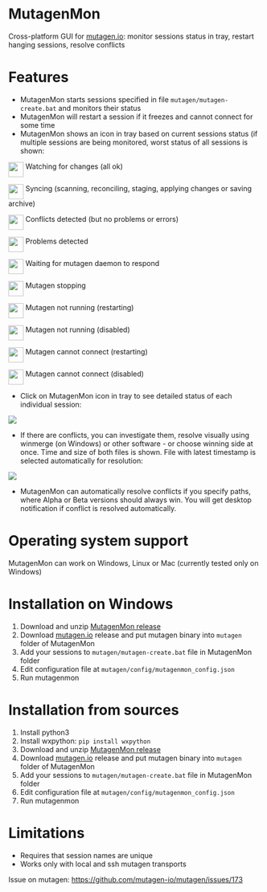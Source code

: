 # MutagenMon
Cross-platform GUI for <a href=https://github.com/mutagen-io/mutagen>mutagen.io</a>: monitor sessions status in tray, restart hanging sessions, resolve conflicts

# Features

- MutagenMon starts sessions specified in file `mutagen/mutagen-create.bat` and monitors their status
- MutagenMon will restart a session if it freezes and cannot connect for some time
- MutagenMon shows an icon in tray based on current sessions status (if multiple sessions are being monitored, worst status of all sessions is shown:

<img src=https://i.imgur.com/mPu7mZq.png align=top width=30> Watching for changes (all ok)

<img src=https://i.imgur.com/TLt1EDe.png align=top width=30> Syncing (scanning, reconciling, staging, applying changes or saving archive)

<img src=https://i.imgur.com/tTMBScq.png align=top width=30> Conflicts detected (but no problems or errors)

<img src=https://i.imgur.com/MW5448A.png align=top width=30> Problems detected

<img src=https://i.imgur.com/ivH4yKB.png align=top width=30> Waiting for mutagen daemon to respond

<img src=https://i.imgur.com/wR2LqjK.png align=top width=30> Mutagen stopping

<img src=https://i.imgur.com/jHplJEG.png align=top width=30> Mutagen not running (restarting)

<img src=https://i.imgur.com/Xayacab.png align=top width=30> Mutagen not running (disabled)

<img src=https://i.imgur.com/5UAKYvo.png align=top width=30> Mutagen cannot connect (restarting)

<img src=https://i.imgur.com/YcvEENO.png align=top width=30> Mutagen cannot connect (disabled)

- Click on MutagenMon icon in tray to see detailed status of each individual session:

<img src=https://i.imgur.com/B9ljxT7.png>

- If there are conflicts, you can investigate them, resolve visually using winmerge (on Windows) or other software - or choose winning side at once. Time and size of both files is shown. File with latest timestamp is selected automatically for resolution:

<img src=https://i.imgur.com/d98x4xU.png>

- MutagenMon can automatically resolve conflicts if you specify paths, where Alpha or Beta versions should always win. You will get desktop notification if conflict is resolved automatically.

# Operating system support

MutagenMon can work on Windows, Linux or Mac (currently tested only on Windows)

# Installation on Windows

1. Download and unzip <a href=https://github.com/rualark/MutagenMon/releases>MutagenMon release</a>
2. Download <a href=https://github.com/mutagen-io/mutagen>mutagen.io</a> release and put mutagen binary into `mutagen` folder of MutagenMon
3. Add your sessions to  `mutagen/mutagen-create.bat` file in MutagenMon folder 
4. Edit configuration file at `mutagen/config/mutagenmon_config.json`
5. Run mutagenmon

# Installation from sources

1. Install python3
2. Install wxpython: `pip install wxpython`
3. Download and unzip <a href=https://github.com/rualark/MutagenMon/releases>MutagenMon release</a>
4. Download <a href=https://github.com/mutagen-io/mutagen>mutagen.io</a> release and put mutagen binary into `mutagen` folder of MutagenMon
5. Add your sessions to  `mutagen/mutagen-create.bat` file in MutagenMon folder 
6. Edit configuration file at `mutagen/config/mutagenmon_config.json`
7. Run mutagenmon

# Limitations

- Requires that session names are unique
- Works only with local and ssh mutagen transports

Issue on mutagen: https://github.com/mutagen-io/mutagen/issues/173
